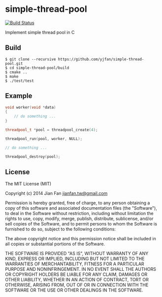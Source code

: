 # simple-thread-pool
[![Build Status](https://travis-ci.org/yjfan/simple-thread-pool.svg?branch=master)](https://travis-ci.org/yjfan/simple-thread-pool)

Implement simple thread pool in C

## Build
```
$ git clone --recursive https://github.com/yjfan/simple-thread-pool.git
$ cd simple-thread-pool/build
$ cmake ..
$ make
$ ./test/test
```

## Example
```cpp
void worker(void *data)
{
    // do something ...
}
```

```cpp
threadpool_t *pool = threadpool_create(4);

threadpool_run(pool, worker, NULL);

// do something ...

threadpool_destroy(pool);
```

## License
The MIT License (MIT)

Copyright (c) 2014 Jian Fan <jianfan.tw@gmail.com>

Permission is hereby granted, free of charge, to any person obtaining a copy
of this software and associated documentation files (the "Software"), to deal
in the Software without restriction, including without limitation the rights
to use, copy, modify, merge, publish, distribute, sublicense, and/or sell
copies of the Software, and to permit persons to whom the Software is
furnished to do so, subject to the following conditions:

The above copyright notice and this permission notice shall be included in all
copies or substantial portions of the Software.

THE SOFTWARE IS PROVIDED "AS IS", WITHOUT WARRANTY OF ANY KIND, EXPRESS OR
IMPLIED, INCLUDING BUT NOT LIMITED TO THE WARRANTIES OF MERCHANTABILITY,
FITNESS FOR A PARTICULAR PURPOSE AND NONINFRINGEMENT. IN NO EVENT SHALL THE
AUTHORS OR COPYRIGHT HOLDERS BE LIABLE FOR ANY CLAIM, DAMAGES OR OTHER
LIABILITY, WHETHER IN AN ACTION OF CONTRACT, TORT OR OTHERWISE, ARISING FROM,
OUT OF OR IN CONNECTION WITH THE SOFTWARE OR THE USE OR OTHER DEALINGS IN THE
SOFTWARE.
